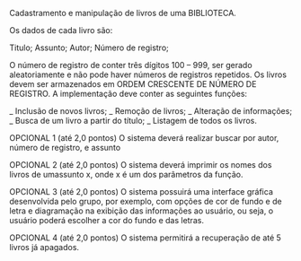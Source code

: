 Cadastramento e manipulação de livros de uma BIBLIOTECA. 


Os dados de cada livro são: 

  Titulo; 
  Assunto; 
  Autor; 
  Número de registro; 

O número de registro de conter três dígitos 100 – 999, ser gerado aleatoriamente e não pode 
haver números de registros repetidos. 
Os livros devem ser armazenados em ORDEM CRESCENTE DE NÚMERO DE REGISTRO. 
A implementação deve conter as seguintes funções: 

  _ Inclusão de novos livros; 
  _ Remoção de livros; 
  _ Alteração de informações; 
  _ Busca de um livro a partir do título; 
  _ Listagem de todos os livros. 


OPCIONAL 1 (até 2,0 pontos) 
O sistema deverá realizar buscar por autor, número de registro, e assunto 


OPCIONAL 2 (até 2,0 pontos) 
O sistema deverá imprimir os nomes dos livros de umassunto x, onde x é um dos parâmetros da 
função. 


OPCIONAL 3 (até 2,0 pontos) 
O sistema possuirá uma interface gráfica desenvolvida pelo grupo, por exemplo, com  opções de 
cor de fundo e de letra e diagramação na exibição das informações ao usuário, ou seja, o usuário 
poderá escolher a cor do fundo e das letras. 


OPCIONAL 4 (até 2,0 pontos) 
O sistema permitirá a recuperação de até 5 livros já apagados. 
